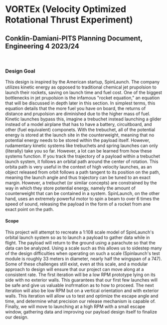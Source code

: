 # VORTEx (Velocity Optimized Rotational Thrust Experiment)
## Conklin-Damiani-PITS Planning Document, Engineering 4 2023/24
&nbsp;
### Design Goal
This design is inspired by the American startup, SpinLaunch. The company utilizes kinetic energy as opposed to traditional chemical jet prupolsion to launch their rockets, saving on launch time and fuel cost. One of the biggest bottlenecks in jet prupolsion is the infamous "rocket equation," an equation that will be discussed in depth later in this section. In simplest terms, this equation details that the more fuel you have on board, the returns of distance and prupolsion are diminished due to the higher mass of fuel. Kinetic launches bypass this, imagine a trebuchet instead launching a glider instead of a model airplane that has to have a battery, circuitboard, and other (fuel equivalent) componets. With the trebuchet, all of the potential energy is stored at the launch site in the counterweight, meaning that no potential energy needs to be stored within the payload itself. However, rudamentary kinetic systems like trebuchets and spring launches can only (literally) take you so far. However, a lot can be learned from how these systems function. If you track the trajectory of a payload within a trebuchet launch system, it follows an orbital path around the center of rotation. This orbita path is very useful in the context of high velocity launches, as an object released from orbit follows a path tangent to its position on the path, meaning the launch angle and thus trajectory can be tuned to an exact margin. However, a trebuchet (or similar concepts) are constrained by the way in which they store potential energy, namely the amount of counterweight that can be contained in a system. SpinLaunch, on the other hand, uses an extremely powerful motor to spin a beam to over 6 times the speed of sound, releasing the payload in the form of a rocket from ane exact point on the path.
#### Scope
This project will attempt to recreate a 1:108 scale model of SpinLaunch's orbital launch system so as to launch a payload to gather data while in flight. The payload will return to the ground using a parachute so that the data can be analyzed. Using a scale such as this allows us to sidestep many of the design difficulties when operating on such a scale (Spinlaunch's test module is roughly 33 meters in diameter, nearly half the wingspan of a 747). Some of these challenges still exist, even at this scale, and a modular approach to design will ensure that our project can move along at a consistent rate. The first iteration will be a low RPM prototype lying on its side with no exterior walls. This guarantees that our first few launches will be safe and give us valuable inofrmation as to how to proceed. The next iteration will also be low RPM but on a vertical orientation and with exterior walls. This iteration will allow us to test and optimize the escape angle and time, and determine what precision our release mechanism is capable of. Finally, we will move to launching at a high RPM with a small escape window, gathering data and improving our payload design itself to finalize our design.
